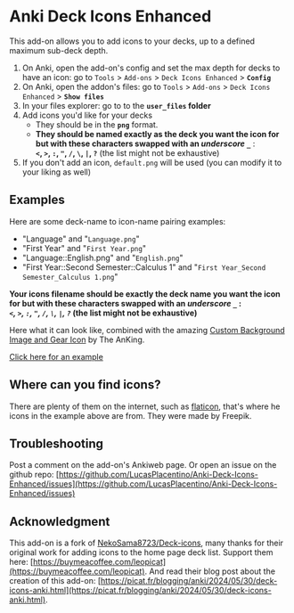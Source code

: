 # Anki Deck Icons Enhanced

This add-on allows you to add icons to your decks, up to a defined maximum sub-deck depth.

1. On Anki, open the add-on's config and set the max depth for decks to have an icon: go to `Tools` > `Add-ons` > `Deck Icons Enhanced` > **`Config`**
2. On Anki, open the addon's files: go to `Tools` > `Add-ons` > `Deck Icons Enhanced` > **`Show files`**
3. In your files explorer: go to to the **`user_files` folder**
4. Add icons you'd like for your decks
     - They should be in the **`png`** format.
     - **They should be named exactly as the deck you want the icon for but with these characters swapped with an _underscore `_`_** :  
          **`<`, `>`, `:`, `"`, `/`, `\`, `|`, `?`** (the list might not be exhaustive)
5. If you don't add an icon, `default.png` will be used (you can modify it to your liking as well)

## Examples

Here are some deck-name to icon-name pairing examples:

- "Language" and "`Language.png`"
- "First Year" and "`First Year.png`"
- "Language::English.png" and "`English.png`"
- "First Year::Second Semester::Calculus 1" and "`First Year_Second Semester_Calculus 1.png`"

**Your icons filename should be  exactly the deck name you want the icon for but with these characters swapped with an _underscore `_`_ :  
_`<`, `>`, `:`, `"`, `/`, `\`, `|`, `?`_ (the list might not be exhaustive)**

Here what it can look like, combined with the amazing [Custom Background Image
and Gear Icon](https://ankiweb.net/shared/info/1210908941) by The AnKing.

<a href="https://picat.fr/assets/images/anki/deck-icons-example.png" target="_blank">Click here for an example</a>

## Where can you find icons?

There are plenty of them on the internet, such as [flaticon](https://www.flaticon.com/), that's where he icons in the example above are from. They were made by Freepik.

## Troubleshooting

Post a comment on the add-on's Ankiweb page.
Or open an issue on the github repo: [https://github.com/LucasPlacentino/Anki-Deck-Icons-Enhanced/issues](https://github.com/LucasPlacentino/Anki-Deck-Icons-Enhanced/issues)

## Acknowledgment

This add-on is a fork of [NekoSama8723/Deck-icons](NekoSama8723/Deck-icons), many thanks for their original work for adding icons to the home page deck list.
Support them here: [https://buymeacoffee.com/leopicat](https://buymeacoffee.com/leopicat). And read their blog post about the creation of this add-on: [https://picat.fr/blogging/anki/2024/05/30/deck-icons-anki.html](https://picat.fr/blogging/anki/2024/05/30/deck-icons-anki.html).
